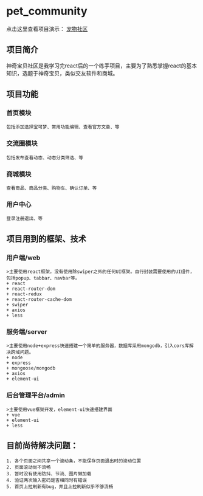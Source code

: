 # pet_community
 点击这里查看项目演示： [宠物社区](http://pet.zhengjunqin.top/community)
## 项目简介
  神奇宝贝社区是我学习完react后的一个练手项目，主要为了熟悉掌握react的基本知识，选题于神奇宝贝，类似交友软件和商城。
## 项目功能
  ### 首页模块
    包括添加选择宝可梦、常用功能编辑、查看官方文章、等
  ### 交流圈模块
    包括发布查看动态、动态分类筛选、等
  ### 商城模块
    查看商品、商品分类、购物车、确认订单、等
  ### 用户中心
    登录注册退出、等

## 项目用到的框架、技术
  ### 用户端/web
    >主要使用react框架，没有使用除swiper之外的任何UI框架。自行封装需要使用的UI组件，包括popup、tabbar、navbar等。
    + react
    + react-router-dom
    + react-redux
    + react-router-cache-dom
    + swiper
    + axios
    + less
  ### 服务端/server
    >主要使用node+express快速搭建一个简单的服务器，数据库采用mongodb，引入cors库解决跨域问题。
    + node
    + express
    + mongoose/mongodb
    + axios
    + element-ui
  ### 后台管理平台/admin
    >主要使用vue框架开发，element-ui快速搭建界面
    + vue
    + element-ui
    + less
    
 ## 目前尚待解决问题：
    1. 各个页面之间共享一个滚动条，不能保存页面退出时的滚动位置
    2. 页面滚动尚不流畅
    3. 暂时没有使用防抖、节流、图片懒加载
    4. 验证两次输入密码是否相同时有错误
    5. 首页上拉刷新有bug，并且上拉刷新似乎不够流畅
